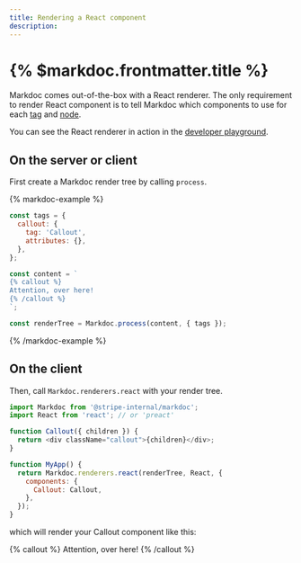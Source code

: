 ```yaml
---
title: Rendering a React component
description:
---
```


# {% $markdoc.frontmatter.title %}

Markdoc comes out-of-the-box with a React renderer. The only requirement to render React component is to tell Markdoc which components to use for each [tag](/docs/tags) and [node](/docs/nodes).

You can see the React renderer in action in the [developer playground](/sandbox?mode=preview).

## On the server or client

First create a Markdoc render tree by calling `process`.

{% markdoc-example %}

```js
const tags = {
  callout: {
    tag: 'Callout',
    attributes: {},
  },
};

const content = `
{% callout %}
Attention, over here!
{% /callout %}
`;

const renderTree = Markdoc.process(content, { tags });
```

{% /markdoc-example %}

## On the client

Then, call `Markdoc.renderers.react` with your render tree.

```js
import Markdoc from '@stripe-internal/markdoc';
import React from 'react'; // or 'preact'

function Callout({ children }) {
  return <div className="callout">{children}</div>;
}

function MyApp() {
  return Markdoc.renderers.react(renderTree, React, {
    components: {
      Callout: Callout,
    },
  });
}
```

which will render your Callout component like this:

{% callout %}
Attention, over here!
{% /callout %}
